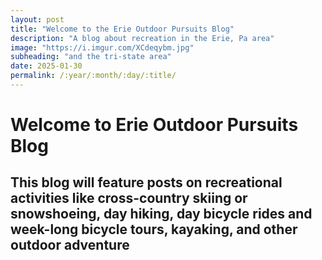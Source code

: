 ```yaml
---
layout: post
title: "Welcome to the Erie Outdoor Pursuits Blog"
description: "A blog about recreation in the Erie, Pa area"
image: "https://i.imgur.com/XCdeqybm.jpg"
subheading: "and the tri-state area"
date: 2025-01-30
permalink: /:year/:month/:day/:title/
---
```






# **Welcome to Erie Outdoor Pursuits Blog**

## This blog will feature posts on recreational activities like cross-country skiing or snowshoeing, day hiking, day bicycle rides and week-long bicycle tours, kayaking, and other outdoor adventure